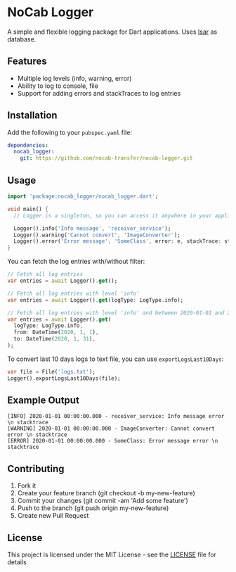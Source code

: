 # NoCab Logger

A simple and flexible logging package for Dart applications. Uses [Isar](https://isar.dev) as database.

## Features
- Multiple log levels (info, warning, error)
- Ability to log to console, file
- Support for adding errors and stackTraces to log entries

## Installation

Add the following to your `pubspec.yaml` file:
```yaml
dependencies:
  nocab_logger:
    git: https://github.com/nocab-transfer/nocab-logger.git
```

## Usage
```dart
import 'package:nocab_logger/nocab_logger.dart';

void main() {
  // Logger is a singleton, so you can access it anywhere in your application

  Logger().info('Info message', 'receiver_service');
  Logger().warning('Cannot convert', 'ImageConverter');
  Logger().error('Error message', 'SomeClass', error: e, stackTrace: stackTrace);
}
```

You can fetch the log entries with/without filter:

```dart
// Fetch all log entries
var entries = await Logger().get();

// Fetch all log entries with level 'info'
var entries = await Logger().get(logType: LogType.info);

// Fetch all log entries with level 'info' and between 2020-01-01 and 2020-01-31
var entries = await Logger().get(
  logType: LogType.info,
  from: DateTime(2020, 1, 1),
  to: DateTime(2020, 1, 31),
);
```

To convert last 10 days logs to text file, you can use `exportLogsLast10Days`:

```dart
var file = File('logs.txt');
Logger().exportLogsLast10Days(file);
```

## Example Output
```text
[INFO] 2020-01-01 00:00:00.000 - receiver_service: Info message error \n stacktrace
[WARNING] 2020-01-01 00:00:00.000 - ImageConverter: Cannot convert error \n stacktrace
[ERROR] 2020-01-01 00:00:00.000 - SomeClass: Error message error \n stacktrace
``` 

## Contributing
1. Fork it
2. Create your feature branch (git checkout -b my-new-feature)
3. Commit your changes (git commit -am 'Add some feature')
4. Push to the branch (git push origin my-new-feature)
5. Create new Pull Request

## License
This project is licensed under the MIT License - see the [LICENSE](LICENSE) file for details